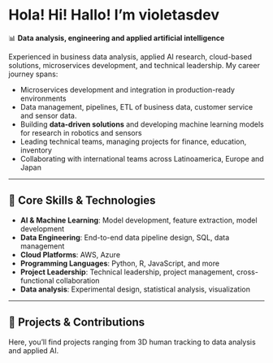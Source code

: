 <!--![Violeta's GitHub stats](https://github-readme-stats.vercel.app/api?username=violetasdev&count_private=true&theme=dark)-->
# Hola! Hi! Hallo! I’m violetasdev

📊 **Data analysis, engineering and applied artificial intelligence** 

Experienced in business data analysis, applied AI research, cloud-based solutions, microservices development, and technical leadership. My career journey spans:

- Microservices development and integration in production-ready environments
- Data management, pipelines, ETL of business data, customer service and sensor data.
- Building **data-driven solutions** and developing machine learning models for research in robotics and sensors
- Leading technical teams, managing projects for finance, education, inventory
- Collaborating with international teams across Latinoamerica, Europe and Japan

---

## 🔧 Core Skills & Technologies

- **AI & Machine Learning**: Model development, feature extraction, model development
- **Data Engineering**: End-to-end data pipeline design, SQL, data management
- **Cloud Platforms**: AWS, Azure
- **Programming Languages**: Python, R, JavaScript, and more
- **Project Leadership**: Technical leadership, project management, cross-functional collaboration
- **Data analysis**: Experimental design, statistical analysis, visualization

---

## 🚀 Projects & Contributions

Here, you’ll find projects ranging from 3D human tracking to data analysis and applied AI.

